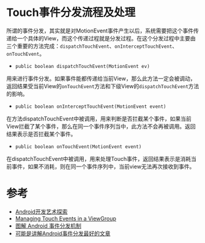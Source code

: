 # Touch事件分发流程及处理

所谓的事件分发，其实就是对MotionEvent事件产生以后，系统需要把这个事件传递给一个具体的View，而这个传递过程就是分发过程。在这个分发过程中主要由三个重要的方法完成：`dispatchTouchEvent`、`onInterceptTouchEvent`、`onTouchEvent`。

* `public boolean dispatchTouchEvent(MotionEvent ev)`

用来进行事件分发。如果事件能都传递给当前View，那么此方法一定会被调动，返回结果受当前View的`onTouchEvent`方法和下级View的`dispatchTouchEvent`方法的影响。

* `public boolean onInterceptTouchEvent(MotionEvent event)`

在方法dispatchTouchEvent中被调用，用来判断是否拦截某个事件，如果当前View拦截了某个事件，那么在同一个事件序列当中，此方法不会再被调用。返回结果表示是否拦截某个事件。

* `public boolean onTouchEvent(MotionEvent event)`

在dispatchTouchEvent中被调用，用来处理Touch事件，返回结果表示是消耗当前事件，如果不消耗，则在同一个事件序列中，当前view无法再次接收到事件。

# 参考

* [Android开发艺术探索](Touch事件分发流程.md)
* [Managing Touch Events in a ViewGroup](https://developer.android.com/training/gestures/viewgroup.html)
* [图解 Android 事件分发机制](http://www.jianshu.com/p/e99b5e8bd67b)
* [可能是讲解Android事件分发最好的文章](http://www.jianshu.com/p/2be492c1df96)
